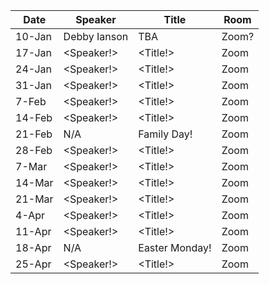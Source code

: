 Date  |  Speaker                                            |  Title                                                                                                |  Room
---------|-----------------------------------------------------|---------------------------------------------------------------------------------------------------------------------|------
10-Jan   |  Debby Ianson                                             |  TBA                                                                                           |  Zoom?
17-Jan   | <Speaker!>                                             |  <Title!>                                                                                           |  Zoom
24-Jan   | <Speaker!>                                               |  <Title!>                                                                                           |  Zoom
31-Jan   | <Speaker!>                                          |  <Title!>                                                                                           |  Zoom
7-Feb   | <Speaker!>                                             |  <Title!>                                                                                             |  Zoom
14-Feb   |  <Speaker!>                                              |  <Title!>                                                                                           |  Zoom
21-Feb   |  N/A                                           |  Family Day!                                                                                          |  Zoom
28-Feb   |  <Speaker!>                                            |  <Title!>                                                                                            |  Zoom
7-Mar   |  <Speaker!>                                              |  <Title!>                                                                                           |  Zoom
14-Mar   |  <Speaker!>                                            |  <Title!>                                                                                           |  Zoom
21-Mar   |  <Speaker!>                                            |  <Title!>                                                                                            |  Zoom
4-Apr   |  <Speaker!>                                            |  <Title!>                                                                                           |  Zoom
11-Apr   |  <Speaker!>                                          |  <Title!>                                                                                            |  Zoom
18-Apr   |  N/A                                             |  Easter Monday!                                                                                           |  Zoom
25-Apr   | <Speaker!>                                            |  <Title!>                                                                                            |  Zoom
